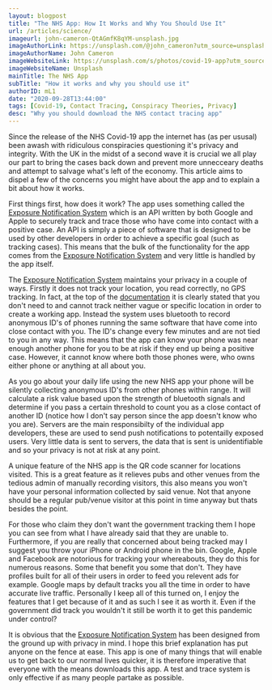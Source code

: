 ```yaml
---
layout: blogpost
title: "The NHS App: How It Works and Why You Should Use It"
url: /articles/science/
imageurl: john-cameron-QtAGmfK8qYM-unsplash.jpg
imageAuthorLink: https://unsplash.com/@john_cameron?utm_source=unsplash&utm_medium=referral&utm_content=creditCopyText
imageAuthorName: John Cameron
imageWebsiteLink: https://unsplash.com/s/photos/covid-19-app?utm_source=unsplash&utm_medium=referral&utm_content=creditCopyText
imageWebsiteName: Unsplash
mainTitle: The NHS App
subTitle: "How it works and why you should use it"
authorID: mL1
date: "2020-09-28T13:44:00"
tags: [Covid-19, Contact Tracing, Conspiracy Theories, Privacy]
desc: "Why you should download the NHS contact tracing app"
---
```


Since the release of the NHS Covid-19 app the internet has (as per ususal) been awash with ridiculous conspiracies questioning it's privacy and integrity. With the UK in the midst of a second wave it is crucial we all play our part to bring the cases back down and prevent more unnecceary deaths and attempt to salvage what's left of the economy. This article aims to dispel a few of the concerns you might have about the app and to explain a bit about how it works.

First things first, how does it work? The app uses something called the <a href="https://www.google.com/covid19/exposurenotifications/" target="_blank">Exposure Notification System</a> which is an API written by both Google and Apple to securely track and trace those who have come into contact with a positive case. An API is simply a piece of software that is designed to be used by other developers in order to achieve a specific goal (such as tracking cases). This means that the bulk of the functionality for the app comes from the <a href="https://www.google.com/covid19/exposurenotifications/" target="_blank">Exposure Notification System</a> and very little is handled by the app itself.

The <a href="https://www.google.com/covid19/exposurenotifications/" target="_blank">Exposure Notification System</a> maintains your privacy in a couple of ways. Firstly it does not track your location, you read correctly, no GPS tracking. In fact, at the top of the <a href="https://developers.google.com/android/exposure-notifications/exposure-notifications-api#architecture:~:text=your%20app%20doesn't%20require%20and%20can't%20include%20ACCESS_COARSE_LOCATION%2C%20ACCESS_FINE_LOCATION">documentation</a> it is clearly stated that you don't need to and cannot track neither vague or specific location in order to create a working app. Instead the system uses bluetooth to record anonymous ID's of phones running the same software that have come into close contact with you. The ID's change every few minutes and are not tied to you in any way. This means that the app can know your phone was near enough another phone for you to be at risk if they end up being a positive case. However, it cannot know where both those phones were, who owns either phone or anything at all about you.

As you go about your daily life using the new NHS app your phone will be silently collecting anonymous ID's from other phones within range. It will calculate a risk value based upon the strength of bluetooth signals and determine if you pass a certain threshold to count you as a close contact of another ID (notice how I don't say person since the app doesn't know who you are). Servers are the main responsibilty of the individual app developers, these are used to send push notifications to potentailly exposed users. Very little data is sent to servers, the data that is sent is unidentifiable and so your privacy is not at risk at any point.

A unique feature of the NHS app is the QR code scanner for locations visited. This is a great feature as it relieves pubs and other venues from the tedious admin of manually recording visitors, this also means you won't have your personal information collected by said venue. Not that anyone should be a regular pub/venue visitor at this point in time anyway but thats besides the point.

For those who claim they don't want the government tracking them I hope you can see from what I have already said that they are unable to. Furthermore, if you are really that concerned about being tracked may I suggest you throw your iPhone or Android phone in the bin. Google, Apple and Facebook are notorious for tracking your whereabouts, they do this for numerous reasons. Some that benefit you some that don't. They have profiles built for all of their users in order to feed you relevent ads for example. Google maps by default tracks you all the time in order to have accurate live traffic. Personally I keep all of this turned on, I enjoy the features that I get because of it and as such I see it as worth it. Even if the government did track you wouldn't it still be worth it to get this pandemic under control?

It is obvious that the <a href="https://www.google.com/covid19/exposurenotifications/" target="_blank">Exposure Notification System</a> has been designed from the ground up with privacy in mind. I hope this brief explanation has put anyone on the fence at ease. This app is one of many things that will enable us to get back to our normal lives quicker, it is therefore imperative that everyone with the means downloads this app. A test and trace system is only effective if as many people partake as possible. 
